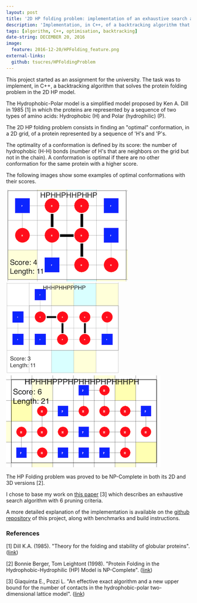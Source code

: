 ```yaml
---
layout: post
title: '2D HP folding problem: implementation of an exhaustive search algorithm.'
description: 'Implementation, in C++, of a backtracking algorithm that finds an optimal conformation of a protein in the HP model.'
tags: [algorithm, C++, optimisation, backtracking]
date-string: DECEMBER 20, 2016
image:
  feature: 2016-12-20/HPFolding_feature.png
external-links:
  github: tsucres/HPFoldingProblem
---
```


This project started as an assignment for the university. The task was to implement, in C++, a backtracking algorithm that solves the protein folding problem in the 2D HP model. 

The Hydrophobic-Polar model is a simplified model proposed by Ken A. Dill in 1985 [1] in which the proteins are represented by a sequence of two types of amino acids: Hydrophobic (H) and Polar (hydrophilic) (P). 

The 2D HP folding problem consists in finding an "optimal" conformation, in a 2D grid, of a protein represented by a sequence of 'H's and 'P's. 

The optimality of a conformation is defined by its score: the number of hydrophobic (H-H) bonds (number of H's that are neighbors on the grid but not in the chain). A conformation is optimal if there are no other conformation for the same protein with a higher score.

The following images show some examples of optimal conformations with their scores.


![ex1](https://github.com/tsucres/HPFoldingProblem/raw/master/screenshots/ex1_mini.png)
![ex2](https://github.com/tsucres/HPFoldingProblem/raw/master/screenshots/ex2_mini.png)
![ex3](https://github.com/tsucres/HPFoldingProblem/raw/master/screenshots/ex3_mini.png)


The HP Folding problem was proved to be NP-Complete in both its 2D and 3D versions [2]. 


I chose to base my work on [this paper](https://www.ncbi.nlm.nih.gov/pubmed/23899013) [3] which describes an exhaustive search algorithm with 6 pruning criteria. 

A more detailed explanation of the implementation is available on the [github repository](https://www.github.com/tsucres/HPFolding) of this project, along with benchmarks and build instructions.




### References

[1] Dill K.A. (1985). "Theory for the folding and stability of globular proteins". ([link](https://www.ncbi.nlm.nih.gov/pubmed/3986190))

[2] Bonnie Berger, Tom Leightont (1998). "Protein Folding in the Hydrophobic-Hydrophilic (HP) Model is NP-Complete". ([link](https://www.ncbi.nlm.nih.gov/pubmed/9541869))

[3] Giaquinta E., Pozzi L. "An effective exact algorithm and a new upper bound for the number of contacts in the hydrophobic-polar two-dimensional lattice model". ([link](https://www.ncbi.nlm.nih.gov/pubmed/23899013))
 